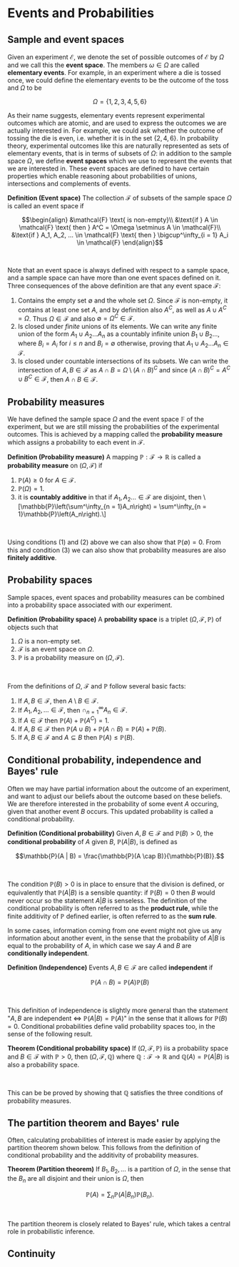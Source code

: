 # Events and Probabilities


## Sample and event spaces

Given an experiment $\mathcal{E}$, we denote the set of possible outcomes of $\mathcal{E}$ by $\Omega$ and we call this the **event space**. The members $\omega \in \Omega$ are called **elementary events**. For example, in an experiment where a die is tossed once, we could define the elementary events to be the outcome of the toss and $\Omega$ to be

$$ \Omega = \{1, 2, 3, 4, 5, 6\}$$

As their name suggests, elementary events represent experimental outcomes which are atomic, and are used to express the outcomes we are actually interested in. For example, we could ask whether the outcome of tossing the die is even, i.e. whether it is in the set $\{2, 4, 6\}$. In probability theory, experimental outcomes like this are naturally represented as sets of elementary events, that is in terms of subsets of $\Omega$: in addition to the sample space $\Omega$, we define **event spaces** which we use to represent the events that we are interested in. These event spaces are defined to have certain properties which enable reasoning about probabilities of unions, intersections and complements of events.


<div class='definition'>

**Definition (Event space)** The collection $\mathcal{F}$ of subsets of the sample space $\Omega$ is called an event space if

$$\begin{align}
&\mathcal{F} \text{ is non-empty}\\
&\text{if } A \in \mathcal{F} \text{ then } A^C = \Omega \setminus A \in \mathcal{F}\\
&\text{if } A_1, A_2, ... \in \mathcal{F} \text{ then } \bigcup^\infty_{i = 1} A_i \in \mathcal{F}
\end{align}$$

</div>

<br>

Note that an event space is always defined with respect to a sample space, and a sample space can have more than one event spaces defined on it. Three consequences of the above definition are that any event space $\mathcal{F}$:

1. Contains the empty set $\emptyset$ and the whole set $\Omega$. Since $\mathcal{F}$ is non-empty, it contains at least one set $A$, and by definition also $A^C$, as well as $A \cup A^C = \Omega$. Thus $\Omega \in \mathcal{F}$ and also $\emptyset = \Omega^C \in \mathcal{F}$.
2. Is closed under *finite* unions of its elements. We can write any finite union of the form $A_1 \cup A_2 ... A_n$ as a countably infinite union $B_1 \cup B_2 ...$, where $B_i = A_i$ for $i \leq n$ and $B_i = \emptyset$ otherwise, proving that $A_1 \cup A_2 ... A_n \in \mathcal{F}$.
3. Is closed under countable intersections of its subsets. We can write the intersection of $A, B \in \mathcal{F}$ as $A \cap B = \Omega \setminus (A \cap B)^C$ and since $(A \cap B)^C = A^C \cup B^C \in \mathcal{F}$, then $A \cap B \in \mathcal{F}$.

## Probability measures

We have defined the sample space $\Omega$ and the event space $\mathbb{F}$ of the experiment, but we are still missing the probabilities of the experimental outcomes. This is achieved by a mapping called the **probability measure** which assigns a probability to each event in $\mathcal{F}$.


<div class='definition'>

**Definition (Probability measure)** A mapping $\mathbb{P} : \mathcal{F} \to \mathbb{R}$ is called a **probability measure** on $(\Omega, \mathcal{F})$ if

1. $\mathbb{P}(A) \geq 0$ for $A \in \mathcal{F}$.
2. $\mathbb{P}(\Omega) = 1$.
3. it is **countably additive** in that if $A_1, A_2 ... \in \mathcal{F}$ are disjoint, then \\[\mathbb{P}\left(\sum^\infty_{n = 1}A_n\right) = \sum^\infty_{n = 1}\mathbb{P}\left(A_n\right).\\]

</div>

<br>

Using conditions (1) and (2) above we can also show that $\mathbb{P}(\emptyset) = 0$. From this and condition (3) we can also show that probability measures are also **finitely additive**.

## Probability spaces

Sample spaces, event spaces and probability measures can be combined into a probability space associated with our experiment.

<div class='definition'>

**Definition (Probability space)** A **probability space** is a triplet $(\Omega, \mathcal{F}, \mathbb{P})$ of objects such that

1. $\Omega$ is a non-empty set.
2. $\mathcal{F}$ is an event space on $\Omega$.
3. $\mathbb{P}$ is a probability measure on $(\Omega, \mathcal{F})$.

</div>

<br>

From the definitions of $\Omega$, $\mathcal{F}$ and $\mathbb{P}$ follow several basic facts:

1. If $A, B \in \mathcal{F}$, then $A \setminus B \in \mathcal{F}$.
2. If $A_1, A_2, ... \in \mathcal{F}$, then $\cap^\infty_{n = 1}A_n \in \mathcal{F}$.
3. If $A \in \mathcal{F}$ then $\mathbb{P}(A) + \mathbb{P}(A^C) = 1$.
4. If $A, B \in \mathcal{F}$ then $\mathbb{P}(A \cup B) + \mathbb{P}(A \cap B) = \mathbb{P}(A) + \mathbb{P}(B)$.
5. If $A, B \in \mathcal{F}$ and $A \subseteq B$ then $\mathbb{P}(A) \leq \mathbb{P}(B)$.

## Conditional probability, independence and Bayes' rule

Often we may have partial information about the outcome of an experiment, and want to adjust our beliefs about the outcome based on these beliefs. We are therefore interested in the probability of some event $A$ occuring, given that another event $B$ occurs. This updated probability is called a conditional probability.


<div class='definition'>

**Definition (Conditional probabiility)** Given $A, B \in \mathcal{F}$ and $\mathbb{P}(B) > 0$, the **conditional probability** of $A$ given $B$, $\mathbb{P}(A | B)$, is defined as

$$\mathbb{P}(A | B) = \frac{\mathbb{P}(A \cap B)}{\mathbb{P}(B)}.$$

</div>

<br>

The condition $\mathbb{P}(B) > 0$ is in place to ensure that the division is defined, or equivalently that $\mathbb{P}(A | B)$ is a sensible quantity: if $\mathbb{P}(B)= 0$ then $B$ would never occur so the statement $A | B$ is senseless. The definition of the conditional probability is often referred to as the **product rule**, while the finite additivity of $\mathbb{P}$ defined earlier, is often referred to as the **sum rule**.

In some cases, information coming from one event might not give us any information about another event, in the sense that the probability of $A | B$ is equal to the probability of $A$, in which case we say $A$ and $B$ are **conditionally independent**.

<div class='definition'>

**Definition (Independence)** Events $A, B \in \mathcal{F}$ are called **independent** if

$$ \mathbb{P}(A \cap B) = \mathbb{P}(A) \mathbb{P}(B)$$

</div>

<br>

This definition of independence is slightly more general than the statement "$A, B$ are independent $\iff$ $\mathbb{P}(A | B) = \mathbb{P}(A)$" in the sense that it allows for $\mathbb{P}(B) = 0$. Conditional probabilities define valid probability spaces too, in the sense of the following result.


<div class='theorem'>

**Theorem (Conditional probability space)** If $(\Omega, \mathcal{F}, \mathbb{P})$ iis a probability space and $B \in \mathcal{F}$ with $\mathbb{P} > 0$, then $(\Omega, \mathcal{F}, \mathbb{Q})$ where $\mathbb{Q} : \mathcal{F} \to \mathbb{R}$ and $\mathbb{Q}(A) = \mathbb{P}(A | B)$ is also a probability space.

</div>

<br>

This can be be proved by showing that $\mathbb{Q}$ satisfies the three conditions of probability measures.

## The partition theorem and Bayes' rule

Often, calculating probabilities of interest is made easier by applying the partition theorem shown below. This follows from the definition of conditional probability and the additivity of probability measures.


<div class='theorem'>

**Theorem (Partition theorem)** If $B_1, B_2, ...$ is a partition of $\Omega$, in the sense that the $B_n$ are all disjoint and their union is $\Omega$, then

$$\mathbb{P}(A) = \sum_n \mathbb{P}(A | B_n)\mathbb{P}(B_n).$$

</div>

<br>

The partition theorem is closely related to Bayes' rule, which takes a central role in probabilistic inference.

## Continuity
